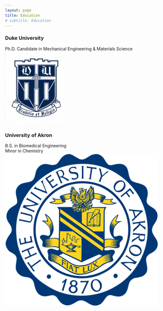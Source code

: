 ```yaml
---
layout: page
title: Education
# subtitle: Education
---
```



### Duke University  
Ph.D. Candidate in Mechanical Engineering & Materials Science  
![Duke University logo](/Duke.png)

### University of Akron  
B.S. in Biomedical Engineering  
Minor in Chemistry  
![University of Akron Logo](/Akron.png)
